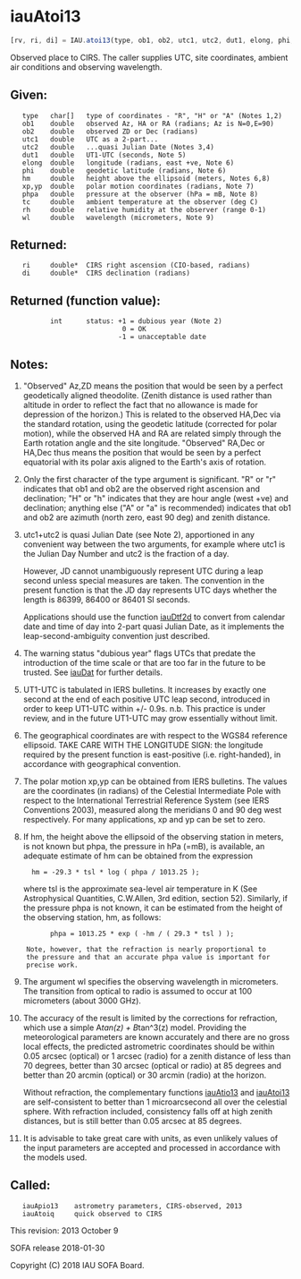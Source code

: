 # iauAtoi13

```js
[rv, ri, di] = IAU.atoi13(type, ob1, ob2, utc1, utc2, dut1, elong, phi, hm, xp, yp, phpa, tc, rh, wl)
```

Observed place to CIRS.  The caller supplies UTC, site coordinates,
ambient air conditions and observing wavelength.

## Given:
```
   type   char[]   type of coordinates - "R", "H" or "A" (Notes 1,2)
   ob1    double   observed Az, HA or RA (radians; Az is N=0,E=90)
   ob2    double   observed ZD or Dec (radians)
   utc1   double   UTC as a 2-part...
   utc2   double   ...quasi Julian Date (Notes 3,4)
   dut1   double   UT1-UTC (seconds, Note 5)
   elong  double   longitude (radians, east +ve, Note 6)
   phi    double   geodetic latitude (radians, Note 6)
   hm     double   height above the ellipsoid (meters, Notes 6,8)
   xp,yp  double   polar motion coordinates (radians, Note 7)
   phpa   double   pressure at the observer (hPa = mB, Note 8)
   tc     double   ambient temperature at the observer (deg C)
   rh     double   relative humidity at the observer (range 0-1)
   wl     double   wavelength (micrometers, Note 9)
```

## Returned:
```
   ri     double*  CIRS right ascension (CIO-based, radians)
   di     double*  CIRS declination (radians)
```

## Returned (function value):
```
          int      status: +1 = dubious year (Note 2)
                            0 = OK
                           -1 = unacceptable date
```

## Notes:

1)  "Observed" Az,ZD means the position that would be seen by a
    perfect geodetically aligned theodolite.  (Zenith distance is
    used rather than altitude in order to reflect the fact that no
    allowance is made for depression of the horizon.)  This is
    related to the observed HA,Dec via the standard rotation, using
    the geodetic latitude (corrected for polar motion), while the
    observed HA and RA are related simply through the Earth rotation
    angle and the site longitude.  "Observed" RA,Dec or HA,Dec thus
    means the position that would be seen by a perfect equatorial
    with its polar axis aligned to the Earth's axis of rotation.

2)  Only the first character of the type argument is significant.
    "R" or "r" indicates that ob1 and ob2 are the observed right
    ascension and declination;  "H" or "h" indicates that they are
    hour angle (west +ve) and declination;  anything else ("A" or
    "a" is recommended) indicates that ob1 and ob2 are azimuth
    (north zero, east 90 deg) and zenith distance.

3)  utc1+utc2 is quasi Julian Date (see Note 2), apportioned in any
    convenient way between the two arguments, for example where utc1
    is the Julian Day Number and utc2 is the fraction of a day.

    However, JD cannot unambiguously represent UTC during a leap
    second unless special measures are taken.  The convention in the
    present function is that the JD day represents UTC days whether
    the length is 86399, 86400 or 86401 SI seconds.

    Applications should use the function [iauDtf2d][1] to convert from
    calendar date and time of day into 2-part quasi Julian Date, as
    it implements the leap-second-ambiguity convention just
    described.

4)  The warning status "dubious year" flags UTCs that predate the
    introduction of the time scale or that are too far in the
    future to be trusted.  See [iauDat][2] for further details.

5)  UT1-UTC is tabulated in IERS bulletins.  It increases by exactly
    one second at the end of each positive UTC leap second,
    introduced in order to keep UT1-UTC within +/- 0.9s.  n.b. This
    practice is under review, and in the future UT1-UTC may grow
    essentially without limit.

6)  The geographical coordinates are with respect to the WGS84
    reference ellipsoid.  TAKE CARE WITH THE LONGITUDE SIGN:  the
    longitude required by the present function is east-positive
    (i.e. right-handed), in accordance with geographical convention.

7)  The polar motion xp,yp can be obtained from IERS bulletins.  The
    values are the coordinates (in radians) of the Celestial
    Intermediate Pole with respect to the International Terrestrial
    Reference System (see IERS Conventions 2003), measured along the
    meridians 0 and 90 deg west respectively.  For many
    applications, xp and yp can be set to zero.

8)  If hm, the height above the ellipsoid of the observing station
    in meters, is not known but phpa, the pressure in hPa (=mB), is
    available, an adequate estimate of hm can be obtained from the
    expression

          hm = -29.3 * tsl * log ( phpa / 1013.25 );

    where tsl is the approximate sea-level air temperature in K
    (See Astrophysical Quantities, C.W.Allen, 3rd edition, section
    52).  Similarly, if the pressure phpa is not known, it can be
    estimated from the height of the observing station, hm, as
    follows:

```
          phpa = 1013.25 * exp ( -hm / ( 29.3 * tsl ) );

    Note, however, that the refraction is nearly proportional to
    the pressure and that an accurate phpa value is important for
    precise work.
```

9)  The argument wl specifies the observing wavelength in
    micrometers.  The transition from optical to radio is assumed to
    occur at 100 micrometers (about 3000 GHz).

10) The accuracy of the result is limited by the corrections for
    refraction, which use a simple A*tan(z) + B*tan^3(z) model.
    Providing the meteorological parameters are known accurately and
    there are no gross local effects, the predicted astrometric
    coordinates should be within 0.05 arcsec (optical) or 1 arcsec
    (radio) for a zenith distance of less than 70 degrees, better
    than 30 arcsec (optical or radio) at 85 degrees and better
    than 20 arcmin (optical) or 30 arcmin (radio) at the horizon.

    Without refraction, the complementary functions [iauAtio13][3] and
    [iauAtoi13][4] are self-consistent to better than 1 microarcsecond
    all over the celestial sphere.  With refraction included,
    consistency falls off at high zenith distances, but is still
    better than 0.05 arcsec at 85 degrees.

12) It is advisable to take great care with units, as even unlikely
    values of the input parameters are accepted and processed in
    accordance with the models used.

## Called:
```
   iauApio13    astrometry parameters, CIRS-observed, 2013
   iauAtoiq     quick observed to CIRS
```

This revision:   2013 October 9

SOFA release 2018-01-30

Copyright (C) 2018 IAU SOFA Board.

[1]: iau.dtf2d.md
[2]: iau.dat.md
[3]: iau.atio13.md
[4]: iau.atoi13.md
